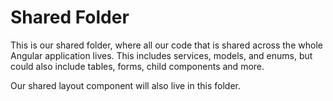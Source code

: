 # Shared Folder

This is our shared folder, where all our code that is shared across the whole Angular application lives. This includes services, models, and enums, but could also include tables, forms, child components and more.

Our shared layout component will also live in this folder.